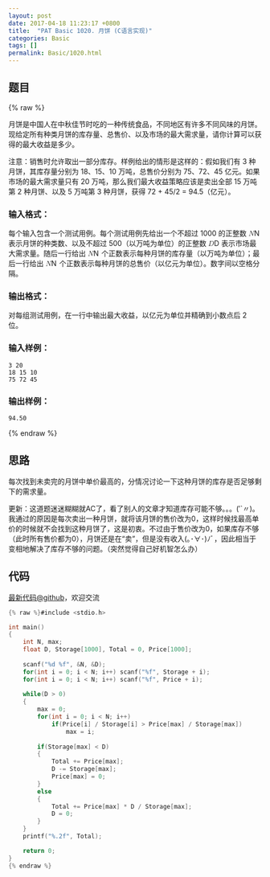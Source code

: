 ```yaml
---
layout: post
date: 2017-04-18 11:23:17 +0800
title:  "PAT Basic 1020. 月饼 (C语言实现)"
categories: Basic
tags: []
permalink: Basic/1020.html
---
```


## 题目

{% raw %}<div class="ques-view"><p>月饼是中国人在中秋佳节时吃的一种传统食品，不同地区有许多不同风味的月饼。现给定所有种类月饼的库存量、总售价、以及市场的最大需求量，请你计算可以获得的最大收益是多少。</p>
<p>注意：销售时允许取出一部分库存。样例给出的情形是这样的：假如我们有 3 种月饼，其库存量分别为 18、15、10 万吨，总售价分别为 75、72、45 亿元。如果市场的最大需求量只有 20 万吨，那么我们最大收益策略应该是卖出全部 15 万吨第 2 种月饼、以及 5 万吨第 3 种月饼，获得 72 + 45/2 = 94.5（亿元）。</p>
<h3 id="-">输入格式：</h3>
<p>每个输入包含一个测试用例。每个测试用例先给出一个不超过 1000 的正整数 <span class="katex"><span class="katex-mathml"><math><mrow><mi>N</mi></mrow>N</math></span><span aria-hidden="true" class="katex-html"><span class="strut" style="height:0.68333em;"></span><span class="strut bottom" style="height:0.68333em;vertical-align:0em;"></span><span class="base textstyle uncramped"><span class="mord mathit" style="margin-right:0.10903em;">N</span></span></span></span> 表示月饼的种类数、以及不超过 500（以万吨为单位）的正整数 <span class="katex"><span class="katex-mathml"><math><mrow><mi>D</mi></mrow>D</math></span><span aria-hidden="true" class="katex-html"><span class="strut" style="height:0.68333em;"></span><span class="strut bottom" style="height:0.68333em;vertical-align:0em;"></span><span class="base textstyle uncramped"><span class="mord mathit" style="margin-right:0.02778em;">D</span></span></span></span> 表示市场最大需求量。随后一行给出 <span class="katex"><span class="katex-mathml"><math><mrow><mi>N</mi></mrow>N</math></span><span aria-hidden="true" class="katex-html"><span class="strut" style="height:0.68333em;"></span><span class="strut bottom" style="height:0.68333em;vertical-align:0em;"></span><span class="base textstyle uncramped"><span class="mord mathit" style="margin-right:0.10903em;">N</span></span></span></span> 个正数表示每种月饼的库存量（以万吨为单位）；最后一行给出 <span class="katex"><span class="katex-mathml"><math><mrow><mi>N</mi></mrow>N</math></span><span aria-hidden="true" class="katex-html"><span class="strut" style="height:0.68333em;"></span><span class="strut bottom" style="height:0.68333em;vertical-align:0em;"></span><span class="base textstyle uncramped"><span class="mord mathit" style="margin-right:0.10903em;">N</span></span></span></span> 个正数表示每种月饼的总售价（以亿元为单位）。数字间以空格分隔。</p>
<h3 id="-">输出格式：</h3>
<p>对每组测试用例，在一行中输出最大收益，以亿元为单位并精确到小数点后 2 位。</p>
<h3 id="-">输入样例：</h3>
<pre><code class="lang-in">3 20
18 15 10
75 72 45
</code></pre>
<h3 id="-">输出样例：</h3>
<pre><code class="lang-out">94.50
</code></pre>
</div>{% endraw %}

## 思路

每次找到未卖完的月饼中单价最高的，分情况讨论一下这种月饼的库存是否足够剩下的需求量。

更新：这道题迷迷糊糊就AC了，看了别人的文章才知道库存可能不够。。。(′`〃)。我通过的原因是每次卖出一种月饼，就将该月饼的售价改为0，这样时候找最高单价的时候就不会找到这种月饼了，这是初衷。不过由于售价改为0，如果库存不够（此时所有售价都为0），月饼还是在“卖”，但是没有收入(｡･∀･)ﾉﾞ，因此相当于变相地解决了库存不够的问题。（突然觉得自己好机智怎么办）

## 代码

[最新代码@github](https://github.com/OliverLew/PAT/blob/master/PATBasic/1020.c)，欢迎交流
```c
{% raw %}#include <stdio.h>

int main()
{
    int N, max;
    float D, Storage[1000], Total = 0, Price[1000];    
    
    scanf("%d %f", &N, &D);
    for(int i = 0; i < N; i++) scanf("%f", Storage + i);
    for(int i = 0; i < N; i++) scanf("%f", Price + i);
    
    while(D > 0)
    {
        max = 0;
        for(int i = 0; i < N; i++)
            if(Price[i] / Storage[i] > Price[max] / Storage[max])
                max = i;
        
        if(Storage[max] < D) 
        {
            Total += Price[max];
            D -= Storage[max];
            Price[max] = 0;
        } 
        else 
        {
            Total += Price[max] * D / Storage[max];
            D = 0;
        }
    }
    printf("%.2f", Total);

    return 0;
}
{% endraw %}
```
